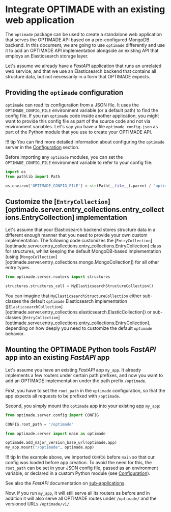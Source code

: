 # Integrate OPTIMADE with an existing web application

The `optimade` package can be used to create a standalone web application that serves the OPTIMADE API based on a pre-configured MongoDB backend.
In this document, we are going to use `optimade` differently and use it to add an OPTIMADE API implementation alongside an existing API that employs an Elasticsearch storage layer.

Let's assume we already have a *FastAPI* application that runs an unrelated web service, and that we use an Elasticsearch backend that contains all structure data, but not necessarily in a form that OPTIMADE expects.

## Providing the `optimade` configuration

`optimade` can read its configuration from a JSON file.
It uses the `OPTIMADE_CONFIG_FILE` environment variable (or a default path) to find the config file.
If you run `optimade` code inside another application, you might want to provide this config file as part of the source code and not via environment variables.
Let's say you have a file `optimade_config.json` as part of the Python module that you use to create your OPTIMADE API.

!!! tip
    You can find more detailed information about configuring the `optimade` server in the [Configuration](../configuration.md) section.

Before importing any `optimade` modules, you can set the `OPTIMADE_CONFIG_FILE` environment variable to refer to your config file:

```python
import os
from pathlib import Path

os.environ['OPTIMADE_CONFIG_FILE'] = str(Path(__file__).parent / "optimade_config.json")
```

## Customize the [`EntryCollection`][optimade.server.entry_collections.entry_collections.EntryCollection] implementation

Let's assume that your Elasticsearch backend stores structure data in a different enough manner that you need to provide your own custom implementation.
The following code customizes the [`EntryCollection`][optimade.server.entry_collections.entry_collections.EntryCollection] class for structures, whilst keeping the default MongoDB-based implementation (using [`MongoCollection`][optimade.server.entry_collections.mongo.MongoCollection]) for all other entry types.

```python
from optimade.server.routers import structures

structures.structures_coll = MyElasticsearchStructureCollection()
```

You can imagine that `MyElasticsearchStructureCollection` either sub-classes the default `optimade` Elasticsearch implementation ([`ElasticsearchCollection`][optimade.server.entry_collections.elasticsearch.ElasticCollection]) or sub-classes [`EntryCollection`][optimade.server.entry_collections.entry_collections.EntryCollection], depending on how deeply you need to customize the default `optimade` behavior.

## Mounting the OPTIMADE Python tools *FastAPI* app into an existing *FastAPI* app

Let's assume you have an existing *FastAPI* app `my_app`.
It already implements a few routers under certain path prefixes, and now you want to add an OPTIMADE implementation under the path prefix `/optimade`.

First, you have to set the `root_path` in the `optimade` configuration, so that the app expects all requests to be prefixed with `/optimade`.

Second, you simply mount the `optimade` app into your existing app `my_app`:

```python
from optimade.server.config import CONFIG

CONFIG.root_path = "/optimade"

from optimade.server import main as optimade

optimade.add_major_version_base_url(optimade.app)
my_app.mount("/optimade", optimade.app)
```

!!! tip
    In the example above, we imported `CONFIG` before `main` so that our config was loaded before app creation.
    To avoid the need for this, the `root_path` can be set in your JSON config file, passed as an environment variable, or declared in a custom Python module (see [Configuration](../configuration.md)).

See also the *FastAPI* documentation on [sub-applications](https://fastapi.tiangolo.com/advanced/sub-applications/).

Now, if you run `my_app`, it will still serve all its routers as before and in addition it will also serve all OPTIMADE routes under `/optimade/` and the versioned URLs `/optimade/v1/`.
